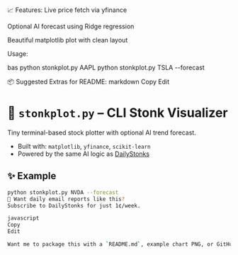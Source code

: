 📈 Features:
Live price fetch via yfinance

Optional AI forecast using Ridge regression

Beautiful matplotlib plot with clean layout

Usage:

bas
python stonkplot.py AAPL
python stonkplot.py TSLA --forecast

📦 Suggested Extras for README:
markdown
Copy
Edit
# 🧠 `stonkplot.py` – CLI Stonk Visualizer

Tiny terminal-based stock plotter with optional AI trend forecast.

- Built with: `matplotlib`, `yfinance`, `scikit-learn`
- Powered by the same AI logic as [DailyStonks](https://dailystonks.whispr.dev/signup)

## ✨ Example
```bash
python stonkplot.py NVDA --forecast
💬 Want daily email reports like this?
Subscribe to DailyStonks for just 1¢/week.

javascript
Copy
Edit

Want me to package this with a `README.md`, example chart PNG, or GitHub project scaffold too? ​:contentReference[oaicite:0]{index=0}​







